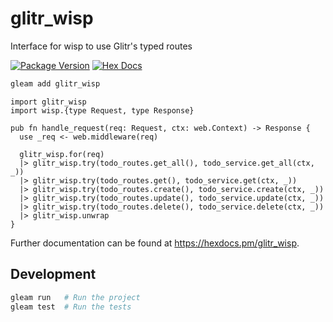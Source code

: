 # glitr_wisp

Interface for wisp to use Glitr's typed routes

[![Package Version](https://img.shields.io/hexpm/v/glitr_wisp)](https://hex.pm/packages/glitr_wisp)
[![Hex Docs](https://img.shields.io/badge/hex-docs-ffaff3)](https://hexdocs.pm/glitr_wisp/)

```sh
gleam add glitr_wisp
```
```gleam
import glitr_wisp
import wisp.{type Request, type Response}

pub fn handle_request(req: Request, ctx: web.Context) -> Response {
  use _req <- web.middleware(req)

  glitr_wisp.for(req)
  |> glitr_wisp.try(todo_routes.get_all(), todo_service.get_all(ctx, _))
  |> glitr_wisp.try(todo_routes.get(), todo_service.get(ctx, _))
  |> glitr_wisp.try(todo_routes.create(), todo_service.create(ctx, _))
  |> glitr_wisp.try(todo_routes.update(), todo_service.update(ctx, _))
  |> glitr_wisp.try(todo_routes.delete(), todo_service.delete(ctx, _))
  |> glitr_wisp.unwrap
}
```

Further documentation can be found at <https://hexdocs.pm/glitr_wisp>.

## Development

```sh
gleam run   # Run the project
gleam test  # Run the tests
```
